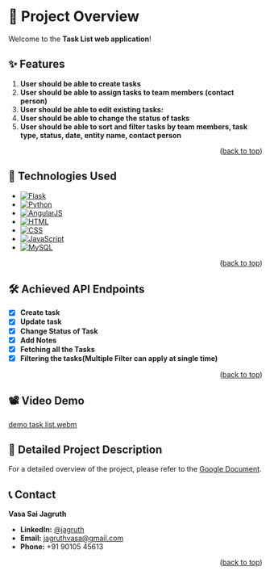 <!-- GitHub User Info README -->
<a id="readme-top"></a>

# 📝 Project Overview

Welcome to the **Task List web application**!

## ✨ Features

1. **User should be able to create tasks** 
2. **User should be able to assign tasks to team members (contact person)** 
3. **User should be able to edit existing tasks:**
4. **User should be able to change the status of tasks**
5. **User should be able to sort and filter tasks by team members, task type, status, date, entity name, contact person**


<p align="right">(<a href="#readme-top">back to top</a>)</p>


## 🚀 Technologies Used

- [![Flask](https://img.shields.io/badge/Flask-000000?style=flat&logo=flask&logoColor=white)](https://flask.palletsprojects.com/)
- [![Python](https://img.shields.io/badge/Python-3776AB?style=flat&logo=python&logoColor=white)](https://www.python.org/)
- [![AngularJS](https://img.shields.io/badge/AngularJS-E23237?style=flat&logo=angularjs&logoColor=white)](https://angularjs.org/)
- [![HTML](https://img.shields.io/badge/HTML5-E34F26?style=flat&logo=html5&logoColor=white)](https://developer.mozilla.org/en-US/docs/Web/Guide/HTML/HTML5)
- [![CSS](https://img.shields.io/badge/CSS3-1572B6?style=flat&logo=css3&logoColor=white)](https://developer.mozilla.org/en-US/docs/Web/CSS)
- [![JavaScript](https://img.shields.io/badge/JavaScript-F7DF1E?style=flat&logo=javascript&logoColor=black)](https://developer.mozilla.org/en-US/docs/Web/JavaScript)
- [![MySQL](https://img.shields.io/badge/MySQL-4479A1?style=flat&logo=mysql&logoColor=white)](https://www.mysql.com/)


<p align="right">(<a href="#readme-top">back to top</a>)</p>

## 🛠️ Achieved API Endpoints

- [x] **Create task**
- [x] **Update task**
- [x] **Change Status of Task**
- [x] **Add Notes**
- [x] **Fetching all the Tasks**
- [x] **Filtering the tasks(Multiple Filter can apply at single time)**

<p align="right">(<a href="#readme-top">back to top</a>)</p>

## 📽️ Video Demo

[demo task list.webm](https://github.com/jagruthvasa/Task-list-app-finstack-jagruth/assets/60261491/0f7fb675-4008-4055-8e2d-1fb85ddeacd5)


## 📄 Detailed Project Description

For a detailed overview of the project, please refer to the [Google Document](https://docs.google.com/document/d/1Z77kMx7SQpMBoM278IBbaoRVL4_Z_pBYAuW-zRBzLoU/edit?usp=sharing).


<!-- CONTACT -->
## 📞 Contact

**Vasa Sai Jagruth**

- **LinkedIn:** [@jagruth](https://www.linkedin.com/in/jagruth/)
- **Email:** jagruthvasa@gmail.com
- **Phone:** +91 90105 45613

<p align="right">(<a href="#readme-top">back to top</a>)</p>
